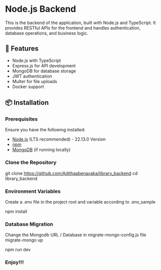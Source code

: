 # Node.js Backend

This is the backend of the application, built with Node.js and TypeScript. It provides RESTful APIs for the frontend and handles authentication, database operations, and business logic.

## 🚀 Features

- Node.js with TypeScript
- Express.js for API development
- MongoDB for database storage
- JWT authentication
- Multer for file uploads
- Docker support

## 📦 Installation

### Prerequisites

Ensure you have the following installed:

- [Node.js](https://nodejs.org/) (LTS recommended) - 22.13.0 Version
- [npm](https://www.npmjs.com/)
- [MongoDB](https://www.mongodb.com/) (if running locally)

### Clone the Repository


git clone https://github.com/Adithaabenayaka/library_backend
cd library_backend

### Environment Variables
Create a .env file in the project root and variable according to .env_sample

npm install

### Database Migration
Change the Mongodb URL / Database in migrate-mongo-config.js file
migrate-mongo up


npm run dev 

### Enjoy!!!
###
